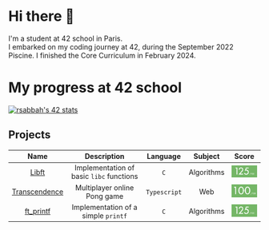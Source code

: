 # Hi there 👋

I'm a student at 42 school in Paris.<br>
I embarked on my coding journey at 42, during the September 2022 Piscine. I finished the Core Curriculum in February 2024.
# My progress at 42 school
[![rsabbah's 42 stats](https://badge.mediaplus.ma/greenbinary/rsabbah)](https://github.com/oakoudad/badge42)

## Projects
| Name | Description | Language | Subject | Score |
| :----: | :---------: | :------: | :-----: | :---: |
| <a href="https://github.com/haoov/libft">Libft | Implementation of basic `libc` functions | `C` | Algorithms | <img src="images/grade-125.png" alt="Libft Score" width="90"> |
| <a href="https://github.com/haoov/ft_transcendence">Transcendence | Multiplayer online Pong game | `Typescript` | Web | <img src="images/grade-100.png" alt="Transcendence Score" width="90"> |
| <a href="https://github.com/haoov/ft_printf">ft_printf | Implementation of a simple `printf` | `C` | Algorithms | <img src="images/grade-125.png" alt="Libft Score" width="90"> |
<!--
**haoov/haoov** is a ✨ _special_ ✨ repository because its `README.md` (this file) appears on your GitHub profile.

Here are some ideas to get you started:

- 🔭 I’m currently working on ...
- 🌱 I’m currently learning ...
- 👯 I’m looking to collaborate on ...
- 🤔 I’m looking for help with ...
- 💬 Ask me about ...
- 📫 How to reach me: ...
- 😄 Pronouns: ...
- ⚡ Fun fact: ...
-->

